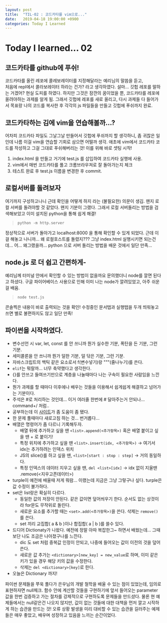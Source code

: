 ```yaml
---
layout: post
title:  "TIL-02 : 코드카타를 vim으로..."
date:   2019-04-18 19:00:00 +0900
categories: Today I Learned
---
```



# Today I learned... 02


## 코드카타를 github에 푸쉬!

코드카타를 올린 레포에 콜레보레이터를 지정해달라는 예리님의 말씀을 듣고,  
처음에 repl에서 콜라보레이터 하라는 건가? 라고 생각하였다. 
설마... 깃헙 레포를 말하는 거겠어? 현실 도피를 하였다.
하지만 그것은 잠깐의 꿈이었을 뿐, 코드카타를 레포에 올려야하는 과제를 알게 됨.
그래서 깃헙에 레포를 새로 올리고, 다시 과제들 다 들어가서 목표랑 나의 코드를 복사한 후
각각의 js 파일들을 만들고 깃헙에 푸쉬까지 완료.

## 코드카타하는 김에 vim을 연습해볼까...?

어차피 코드카타 파일도 그날그날 만들어서 깃헙에 푸쉬까지 할 생각하니,
좀 귀찮은 일인데 나름 이걸 vim을 연습할 기회로 삼으면 어떨까 생각.
애초에 vim에서 코드카타 코드를 작성하고 그걸 그대로 푸쉬해버리는 것!
이를 위해 바로 셋팅 시작!

1. index.html 을 만들고 거기에 test.js 를 삽입하여 코드카타 실행에 사용.
2. vim에서 매번 코드카타를 풀고 크롬브라우져로 잘 돌아가는지 체크
3. 테스트 완료 후 test.js 이름을 변경한 후 commit.

## 로컬서버를 돌려보자

여기까지 구성하고나니 근데 확인을 어떻게 하지 라는 (불필요한) 의문이 생김.
왠지 로컬 서버를 돌려야할 것 같았다. 왠지 기분이 그랬다.
그래서 로컬 서버돌리는 방법을 검색해보았고 이미 설치된 python을 통해 쉽게 해결!

> `python -m http.server`

정상적으로 서버가 돌아가고 localhost:8000 을 통해 확인할 수 있게 되었다.
근데 이걸 해놓고 나니까... 왜 로컬호스트를 돌렸지???
그냥 index.html 실행시키면 되는건데... 어... 왜그랬을까...
python 으로 서버 돌리는 방법을 배운 것에서 일단 만족...

## node.js 로 더 쉽고 간편하게-

예리님께 터미널 안에서 확인할 수 있는 방법이 없을까요 문의했더니 node를 깔면 된다고 하셨다.
구글 파이어베이스 사용으로 인해 이미 나는 node가 깔려있었고, 아주 쉬운 걸 배움.

> `node test.js`

콘솔찍은 내용이 바로 출력되는 것을 확인! 수정중인 문서탭과 실행탭을 두개 띄워놓고 쓰면
별로 불편하지도 않고 일단 만족!

## 파이썬을 시작하였다.

- 변수선언 시 var, let, const 를 안 쓰니까 뭔가 실수한 기분, 폭탄을 든 기분, 그런 기분.
- 세미콜론을 안 쓰니까 뭔가 덜한 기분, 덜 닦은 기분, 그런 기분.
- 자바스크립트의 백틱 같은 요소로서 f(변수넣기)랑 """(줄나누기)를 쓴다.
- `elif`는 뭐랄까... 너무 축약했다고 생각한다.
- {}를 안쓰고 들여쓰기만으로 계층을 나눌때마다 나는 구속이 필요한 사람임을 느낀다.
- 뭔가 과제를 할 때마다 이후에나 배우는 것들을 이용해서 쉽게쉽게 해결하고 넘어가는 기분이다.
- 주석은 #로 처리하는 것인데... 이거 여러줄 한번에 # 달아주는거 안되나... command+/ 처럼..
- 공부하는데 이 [사이트](https://wikidocs.net/2)가 좀 도움이 좀 됐다.
- 한 문제 풀때마다 새로고침 하는 것... 번거롭다...
- 배열은 명령어가 좀 다르니 기록해두자.
  - 배열 뒤에 추가하고 싶을 땐 `<list>.append(<추가항목>)` 혹은 배열 붙이고 싶을 땐 + 로 붙이기!
  - 특정 위치에 추가하고 싶을 땐 `<list>.insert(idx, <추가항목>)` -> 여기서 idx는 추가하려는 인덱스 위치
  - JS의 slice()를 하고 싶을 땐, `<list>[start : stop : step]` -> 거의 동일하다.
  - 특정 인덱스의 데이터 지우고 싶을 땐, `del <list>[idx]` -> idx 없이 지울땐 <list>.remove(<지우고픈데이터>)
- turple이 예전에 배울때 저게 뭐람... 이랬는데 지금은 그냥 그렇구나 싶다. turple은 값 수정이 불가하다.
- set은 list랑은 확실히 다르다.
  - 동일한 값의 저장이 안된다. 같은 값이면 덮어씌우기 한다. 순서도 없는 상것이라 for문도 무작위로 돌린다. 
  - 새로운 요소를 추가할 때는 `<set>.add(<추가항목>)`을 쓴다. 삭제는 `remove()`를 쓴다.
  - set 끼리 교집합( a & b )이나 합집합( a | b )를 쓸수 있다.
- 드디어 Dictionaty가 나왔다. 예전에 정말 아따 복잡한그~ 하면서 배웠는데... 그때보단 나도 조금은 나아졌구나를 느낀다.
  - dic 도 set 처럼 중복값 인정이 안되고, 나중에 들어오는 값이 이전의 것을 덮어쓴다.
  - 새로운 값 추가는 `<dictionary>[new_key] = new_value`로 하며, 이미 같은 키가 있을 경우 해당 키의 값을 수정한다.
  - 삭제는 `del <dictionary>[key]`로 한다.
- 오늘은 Dictionary 까지!
  
파이썬 문제들을 쭈욱 풀다가 은우님의 개발 철학을 배울 수 있는 점이 있었는데, 임의로 표현하자면 null체크.
함수 안에 계산할 것들을 구현하기에 앞서 들어오는 parameter값을 한번 검증하고 가는 절차를 강제적으로 구현하도록 문제들을 만드셨다.
물론 현 예제들에서는 null같은건 나오지 않지만, 값이 없는 것들에 대한 대책을 먼저 깔고 시작하게 하는 습관을 만드는 것!
오류 상황 발생을 미리 대비할 수 있는 습관을 길러주는 예제들은 매우 좋았고, 배우며 성장하고 있음을 느끼는 순간이었다.
